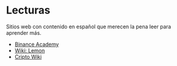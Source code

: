 # Lecturas

Sitios web con contenido en español que merecen la pena leer para aprender más.

- [Binance Academy](https://academy.binance.com/es)
- [Wiki: Lemon](https://wiki.lemon.me/)
- [Cripto Wiki](https://cripto.wiki/)
